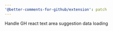 ```yaml
---
'@better-comments-for-github/extension': patch
---
```


Handle GH react text area suggestion data loading
